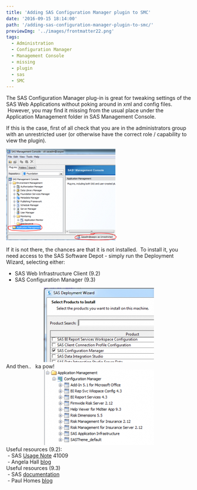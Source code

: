 ```yaml
---
title: 'Adding SAS Configuration Manager plugin to SMC'
date: '2016-09-15 18:14:00'
path: '/adding-sas-configuration-manager-plugin-to-smc/'
previewImg: '../images/frontmatter22.png'
tags:
  - Administration
  - Configuration Manager
  - Management Console
  - missing
  - plugin
  - sas
  - SMC
---
```


The SAS Configuration Manager plug-in is great for tweaking settings of the SAS Web Applications without poking around in xml and config files.  However, you may find it missing from the usual place under the Application Management folder in SAS Management Console.

If this is the case, first of all check that you are in the administrators group with an unrestricted user (or otherwise have the correct role / capability to view the plugin).

<img class="size-medium wp-image-104 aligncenter" src="../images/Capture-2-300x249.png" alt="" width="300" height="249" />

If it is not there, the chances are that it is not installed.  To install it, you need access to the SAS Software Depot - simply run the Deployment Wizard, selecting either:

<ul>
 	<li>SAS Web Infrastructure Client (9.2)</li>
 	<li>SAS Configuration Manager (9.3)</li>
</ul>
<div style="clear: both; text-align: center;"><img class="alignnone size-medium wp-image-105" src="../images/Capture-3-300x202.png" alt="" width="300" height="202" /></div>
<div>And then..   ka pow!</div>
<div style="clear: both; text-align: center;"><img class="alignnone size-medium wp-image-106" src="../images/Capture-4-300x206.png" alt="" width="300" height="206" /></div>
<div></div>
<div>Useful resources (9.2):</div>
<div> - SAS <a href="http://support.sas.com/kb/41/009.html" target="_blank" rel="noopener">Usage Note</a> 41009</div>
<div> - Angela Hall <a href="http://blogs.sas.com/content/bi/2009/10/08/configuration-manager-plugin-for-sas-management-console-9-2/" target="_blank" rel="noopener">blog</a></div>
<div></div>
<div>Useful resources (9.3)</div>
<div> - SAS <a href="http://support.sas.com/documentation/cdl/en/bimtag/65708/HTML/default/viewer.htm#n12pww56tafsy6n1tfggdgxjy1jl.htm" target="_blank" rel="noopener">documentation</a></div>
<div> - Paul Homes <a href="https://platformadmin.com/blogs/paul/2011/09/sas-management-console-93-configuration-manager/" target="_blank" rel="noopener">blog</a></div>
<div></div>
